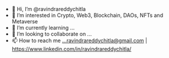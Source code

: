 - 👋 Hi, I’m @ravindrareddychitla
- 👀 I’m interested in Crypto, Web3, Blockchain, DAOs, NFTs and Metaverse
- 🌱 I’m currently learning ...
- 💞️ I’m looking to collaborate on ...
- 📫 How to reach me ...ravindrareddychitla@gmail.com | https://www.linkedin.com/in/ravindrareddychitla/

<!---
ravindrareddychitla/ravindrareddychitla is a ✨ special ✨ repository because its `README.md` (this file) appears on your GitHub profile.
You can click the Preview link to take a look at your changes.
--->

